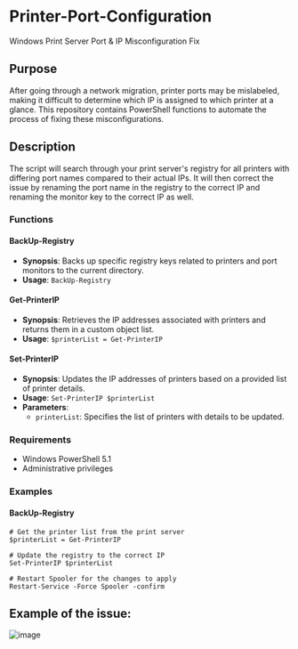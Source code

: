 # Printer-Port-Configuration
Windows Print Server Port & IP Misconfiguration Fix

## Purpose
After going through a network migration, printer ports may be mislabeled, making it difficult to determine which IP is assigned to which printer at a glance. This repository contains PowerShell functions to automate the process of fixing these misconfigurations.

## Description
The script will search through your print server's registry for all printers with differing port names compared to their actual IPs. It will then correct the issue by renaming the port name in the registry to the correct IP and renaming the monitor key to the correct IP as well.

### Functions

#### BackUp-Registry
- **Synopsis**: Backs up specific registry keys related to printers and port monitors to the current directory.
- **Usage**: `BackUp-Registry`

#### Get-PrinterIP
- **Synopsis**: Retrieves the IP addresses associated with printers and returns them in a custom object list.
- **Usage**: `$printerList = Get-PrinterIP`

#### Set-PrinterIP
- **Synopsis**: Updates the IP addresses of printers based on a provided list of printer details.
- **Usage**: `Set-PrinterIP $printerList`
- **Parameters**: 
  - `printerList`: Specifies the list of printers with details to be updated.

### Requirements
- Windows PowerShell 5.1 
- Administrative privileges 

### Examples

#### BackUp-Registry
```
# Get the printer list from the print server
$printerList = Get-PrinterIP

# Update the registry to the correct IP
Set-PrinterIP $printerList

# Restart Spooler for the changes to apply
Restart-Service -Force Spooler -confirm
```
## Example of the issue:

![image](https://user-images.githubusercontent.com/43224440/149582787-4cb00cac-e570-4fa5-ac66-25b77ab8fffb.png)


